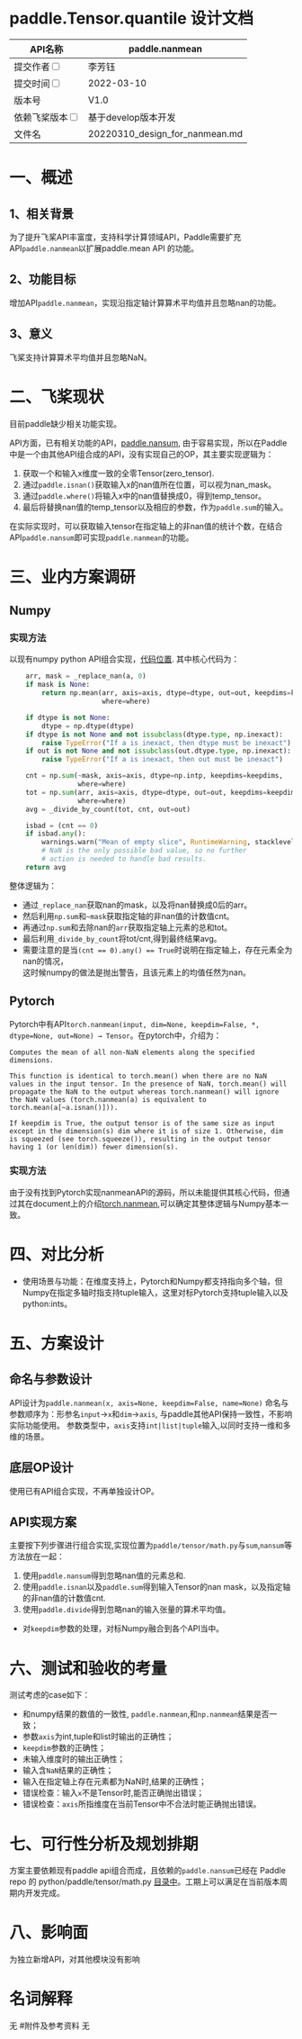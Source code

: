 # paddle.Tensor.quantile 设计文档

|API名称 | paddle.nanmean | 
|---|---|
|提交作者<input type="checkbox" class="rowselector hidden"> | 李芳钰 | 
|提交时间<input type="checkbox" class="rowselector hidden"> | 2022-03-10 | 
|版本号 | V1.0 | 
|依赖飞桨版本<input type="checkbox" class="rowselector hidden"> | 基于develop版本开发 | 
|文件名 | 20220310_design_for_nanmean.md<br> | 

# 一、概述

## 1、相关背景
为了提升飞桨API丰富度，支持科学计算领域API，Paddle需要扩充API`paddle.nanmean`以扩展paddle.mean API 的功能。
## 2、功能目标
增加API`paddle.nanmean`，实现沿指定轴计算算术平均值并且忽略nan的功能。
## 3、意义
飞桨支持计算算术平均值并且忽略NaN。

# 二、飞桨现状
目前paddle缺少相关功能实现。

API方面，已有相关功能的API，[paddle.nansum](https://github.com/PaddlePaddle/Paddle/blob/develop/python/paddle/tensor/math.py#L910), 由于容易实现，所以在Paddle中是一个由其他API组合成的API，没有实现自己的OP，其主要实现逻辑为：
1. 获取一个和输入x维度一致的全零Tensor(zero_tensor).
2. 通过`paddle.isnan()`获取输入x的nan值所在位置，可以视为nan_mask。
3. 通过`paddle.where()`将输入x中的nan值替换成0，得到temp_tensor。
4. 最后将替换nan值的temp_tensor以及相应的参数，作为`paddle.sum`的输入。

在实际实现时，可以获取输入tensor在指定轴上的非nan值的统计个数，在结合API`paddle.nansum`即可实现`paddle.nanmean`的功能。

# 三、业内方案调研
## Numpy 
### 实现方法
以现有numpy python API组合实现，[代码位置](https://github.com/numpy/numpy/blob/v1.22.0/numpy/lib/nanfunctions.py#L953-L1056).
其中核心代码为：
```Python
    arr, mask = _replace_nan(a, 0)
    if mask is None:
        return np.mean(arr, axis=axis, dtype=dtype, out=out, keepdims=keepdims,
                       where=where)

    if dtype is not None:
        dtype = np.dtype(dtype)
    if dtype is not None and not issubclass(dtype.type, np.inexact):
        raise TypeError("If a is inexact, then dtype must be inexact")
    if out is not None and not issubclass(out.dtype.type, np.inexact):
        raise TypeError("If a is inexact, then out must be inexact")

    cnt = np.sum(~mask, axis=axis, dtype=np.intp, keepdims=keepdims,
                 where=where)
    tot = np.sum(arr, axis=axis, dtype=dtype, out=out, keepdims=keepdims,
                 where=where)
    avg = _divide_by_count(tot, cnt, out=out)

    isbad = (cnt == 0)
    if isbad.any():
        warnings.warn("Mean of empty slice", RuntimeWarning, stacklevel=3)
        # NaN is the only possible bad value, so no further
        # action is needed to handle bad results.
    return avg
```
整体逻辑为：

- 通过`_replace_nan`获取nan的mask，以及将nan替换成0后的arr。
- 然后利用`np.sum`和`~mask`获取指定轴的非nan值的计数值cnt。
- 再通过`np.sum`和去除nan的`arr`获取指定轴上元素的总和tot。
- 最后利用`_divide_by_count`将tot/cnt,得到最终结果avg。
- 需要注意的是当`(cnt == 0).any() == True`时说明在指定轴上，存在元素全为nan的情况，<br>这时候numpy的做法是抛出警告，且该元素上的均值任然为nan。


## Pytorch
Pytorch中有API`torch.nanmean(input, dim=None, keepdim=False, *, dtype=None, out=None) → Tensor`。在pytorch中，介绍为：
```
Computes the mean of all non-NaN elements along the specified dimensions.

This function is identical to torch.mean() when there are no NaN values in the input tensor. In the presence of NaN, torch.mean() will propagate the NaN to the output whereas torch.nanmean() will ignore the NaN values (torch.nanmean(a) is equivalent to torch.mean(a[~a.isnan()])).

If keepdim is True, the output tensor is of the same size as input except in the dimension(s) dim where it is of size 1. Otherwise, dim is squeezed (see torch.squeeze()), resulting in the output tensor having 1 (or len(dim)) fewer dimension(s).
```

### 实现方法
由于没有找到Pytorch实现nanmeanAPI的源码，所以未能提供其核心代码，但通过其在document上的介绍[torch.nanmean](https://pytorch.org/docs/stable/generated/torch.nanmean.html#torch.nanmean),可以确定其整体逻辑与Numpy基本一致。


# 四、对比分析
- 使用场景与功能：在维度支持上，Pytorch和Numpy都支持指向多个轴，但Numpy在指定多轴时指支持tuple输入，这里对标Pytorch支持tuple输入以及python:ints。

# 五、方案设计
## 命名与参数设计
API设计为`paddle.nanmean(x, axis=None, keepdim=False, name=None)`
命名与参数顺序为：形参名`input`->`x`和`dim`->`axis`,  与paddle其他API保持一致性，不影响实际功能使用。
参数类型中，`axis`支持`int|list|tuple`输入,以同时支持一维和多维的场景。

## 底层OP设计
使用已有API组合实现，不再单独设计OP。

## API实现方案
主要按下列步骤进行组合实现,实现位置为`paddle/tensor/math.py`与`sum`,`nansum`等方法放在一起：
1. 使用`paddle.nansum`得到忽略nan值的元素总和.
2. 使用`paddle.isnan`以及`paddle.sum`得到输入Tensor的nan mask，以及指定轴的非nan值的计数值cnt.
3. 使用`paddle.divide`得到忽略nan的输入张量的算术平均值。

- 对`keepdim`参数的处理，对标Numpy融合到各个API当中。
 
# 六、测试和验收的考量
测试考虑的case如下：

- 和numpy结果的数值的一致性, `paddle.nanmean`,和`np.nanmean`结果是否一致；
- 参数`axis`为int,tuple和list时输出的正确性；
- `keepdim`参数的正确性；
- 未输入维度时的输出正确性；
- 输入含`NaN`结果的正确性；
- 输入在指定轴上存在元素都为NaN时,结果的正确性；
- 错误检查：输入`x`不是Tensor时,能否正确抛出错误；
- 错误检查：`axis`所指维度在当前Tensor中不合法时能正确抛出错误。

# 七、可行性分析及规划排期

方案主要依赖现有paddle api组合而成，且依赖的`paddle.nansum`已经在 Paddle repo 的 python/paddle/tensor/math.py [目录中](https://github.com/PaddlePaddle/Paddle/blob/develop/python/paddle/tensor/math.py#L910)。工期上可以满足在当前版本周期内开发完成。

# 八、影响面
为独立新增API，对其他模块没有影响

# 名词解释
无
#附件及参考资料
无
